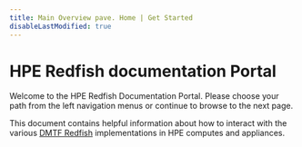 ```yaml
---
title: Main Overview pave. Home | Get Started
disableLastModified: true
---
```


# HPE Redfish documentation Portal

Welcome to the HPE Redfish Documentation Portal.  Please choose your path from the left navigation menus or continue to browse to the next page.

This document contains helpful information about how to interact with the various [DMTF Redfish](https://www.dmtf.org/standards/redfish) implementations in HPE computes and appliances.
